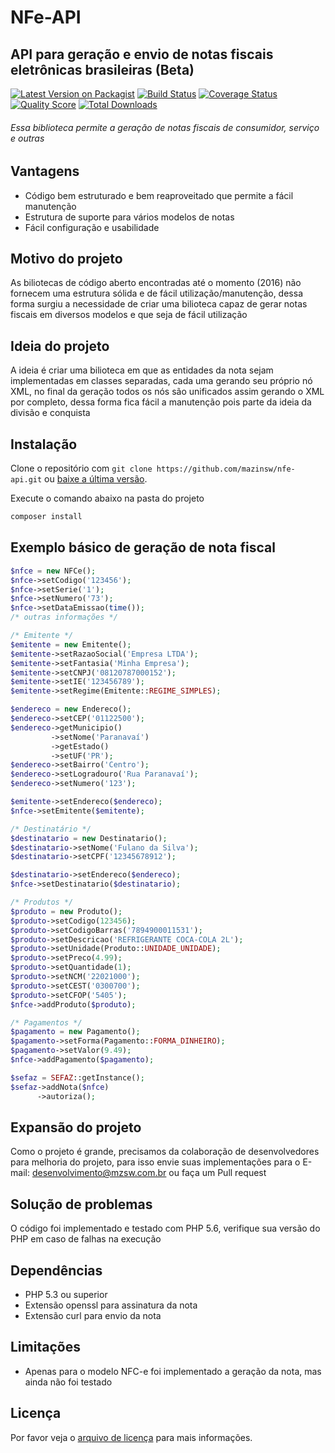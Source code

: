 # NFe-API
## API para geração e envio de notas fiscais eletrônicas brasileiras (Beta)

[![Latest Version on Packagist][ico-version]][link-packagist]
[![Build Status][ico-travis]][link-travis]
[![Coverage Status][ico-scrutinizer]][link-scrutinizer]
[![Quality Score][ico-code-quality]][link-code-quality]
[![Total Downloads][ico-downloads]][link-downloads]

###### Essa biblioteca permite a geração de notas fiscais de consumidor, serviço e outras

## Vantagens
- Código bem estruturado e bem reaproveitado que permite a fácil manutenção
- Estrutura de suporte para vários modelos de notas
- Fácil configuração e usabilidade

## Motivo do projeto
As biliotecas de código aberto encontradas até o momento (2016) não fornecem uma estrutura sólida e de fácil utilização/manutenção, dessa forma surgiu a necessidade de criar uma bilioteca capaz de gerar notas fiscais em diversos modelos e que seja de fácil utilização 

## Ideia do projeto
A ideia é criar uma bilioteca em que as entidades da nota sejam implementadas em classes separadas, cada uma gerando seu próprio nó XML, no final da geração todos os nós são unificados assim gerando o XML por completo, dessa forma fica fácil a manutenção pois parte da ideia da divisão e conquista

## Instalação

Clone o repositório com `git clone https://github.com/mazinsw/nfe-api.git` ou [baixe a última versão](https://github.com/mazinsw/nfe-api/archive/master.zip).

Execute o comando abaixo na pasta do projeto

```sh
composer install
```

## Exemplo básico de geração de nota fiscal
```php
$nfce = new NFCe();
$nfce->setCodigo('123456');
$nfce->setSerie('1');
$nfce->setNumero('73');
$nfce->setDataEmissao(time());
/* outras informações */

/* Emitente */
$emitente = new Emitente();
$emitente->setRazaoSocial('Empresa LTDA');
$emitente->setFantasia('Minha Empresa');
$emitente->setCNPJ('08120787000152');
$emitente->setIE('123456789');
$emitente->setRegime(Emitente::REGIME_SIMPLES);

$endereco = new Endereco();
$endereco->setCEP('01122500');
$endereco->getMunicipio()
         ->setNome('Paranavaí')
         ->getEstado()
         ->setUF('PR');
$endereco->setBairro('Centro');
$endereco->setLogradouro('Rua Paranavaí');
$endereco->setNumero('123');

$emitente->setEndereco($endereco);
$nfce->setEmitente($emitente);

/* Destinatário */
$destinatario = new Destinatario();
$destinatario->setNome('Fulano da Silva');
$destinatario->setCPF('12345678912');

$destinatario->setEndereco($endereco);
$nfce->setDestinatario($destinatario);

/* Produtos */
$produto = new Produto();
$produto->setCodigo(123456);
$produto->setCodigoBarras('7894900011531');
$produto->setDescricao('REFRIGERANTE COCA-COLA 2L');
$produto->setUnidade(Produto::UNIDADE_UNIDADE);
$produto->setPreco(4.99);
$produto->setQuantidade(1);
$produto->setNCM('22021000');
$produto->setCEST('0300700');
$produto->setCFOP('5405');
$nfce->addProduto($produto);

/* Pagamentos */
$pagamento = new Pagamento();
$pagamento->setForma(Pagamento::FORMA_DINHEIRO);
$pagamento->setValor(9.49);
$nfce->addPagamento($pagamento);

$sefaz = SEFAZ::getInstance();
$sefaz->addNota($nfce)
	  ->autoriza();
```

## Expansão do projeto
Como o projeto é grande, precisamos da colaboração de desenvolvedores para melhoria do projeto, para isso envie suas implementações para o E-mail: desenvolvimento@mzsw.com.br ou faça um Pull request

## Solução de problemas
O código foi implementado e testado com PHP 5.6, verifique sua versão do PHP em caso de falhas na execução

## Dependências
- PHP 5.3 ou superior
- Extensão openssl para assinatura da nota
- Extensão curl para envio da nota

## Limitações
- Apenas para o modelo NFC-e foi implementado a geração da nota, mas ainda não foi testado
 
## Licença
Por favor veja o [arquivo de licença](/LICENSE.txt) para mais informações.

[ico-version]: https://img.shields.io/packagist/v/mazinsw/nfe-api.svg?style=flat-square
[ico-travis]: https://img.shields.io/travis/mazinsw/nfe-api/master.svg?style=flat-square
[ico-scrutinizer]: https://img.shields.io/scrutinizer/coverage/g/mazinsw/nfe-api.svg?style=flat-square
[ico-code-quality]: https://img.shields.io/scrutinizer/g/mazinsw/nfe-api.svg?style=flat-square
[ico-downloads]: https://img.shields.io/packagist/dt/mazinsw/nfe-api.svg?style=flat-square

[link-packagist]: https://packagist.org/packages/mazinsw/nfe-api
[link-travis]: https://travis-ci.org/mazinsw/nfe-api
[link-scrutinizer]: https://scrutinizer-ci.com/g/mazinsw/nfe-api/code-structure
[link-code-quality]: https://scrutinizer-ci.com/g/mazinsw/nfe-api
[link-downloads]: https://packagist.org/packages/mazinsw/nfe-api